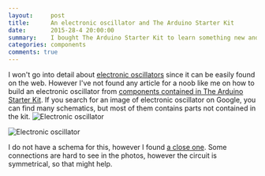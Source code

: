 ```yaml
---
layout:     post
title:      An electronic oscillator and The Arduino Starter Kit
date:       2015-28-4 20:00:00
summary:    I bought The Arduino Starter Kit to learn something new and eventually build a spaceship :). I've want to understand fundamental principles behind electronic circuits so I had decided to build an electronic oscillator from components available in The Arduino Starter Kit.
categories: components
comments: true
---
```


I won't go into detail about [electronic oscillators](http://en.wikipedia.org/wiki/Electronic_oscillator) since it can be easily found on the web. However I've not found any article for a noob like me on how to build an electronic oscillator from [components contained in The Arduino Starter Kit](http://www.arduino.cc/en/Main/ArduinoStarterKit). If you search for an image of electronic oscillator on Google, you can find many schematics, but most of them contains parts not contained in the kit.
  ![Electronic oscillator](https://raw.githubusercontent.com/nem0/LumixEngine/gh-pages/images/arduino_oscillator_1.JPG)


![Electronic oscillator](https://raw.githubusercontent.com/nem0/LumixEngine/gh-pages/images/arduino_oscillator_2.JPG)

I do not have a schema for this, however I found [a close one](http://i.stack.imgur.com/6Z1sa.gif). Some connections are hard to see in the photos, however the circuit is symmetrical, so that might help.
